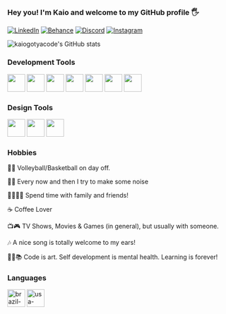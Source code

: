   
### Hey you! I'm Kaio and welcome to my GitHub profile 🖐️   


[![LinkedIn](https://img.shields.io/badge/LinkedIn-0077B5?style=for-the-badge&logo=linkedin&logoColor=white)](https://www.linkedin.com/in/kaio-maciel/)
[![Behance](https://img.shields.io/badge/-Behance-blue?style=for-the-badge&logo=behance&logoColor=white)](https://www.behance.net/kaiomaciel)
[![Discord](https://img.shields.io/badge/Discord-7289DA?style=for-the-badge&logo=discord&logoColor=white)](https://discordapp.com/users/340952419510779912)
[![Instagram](https://img.shields.io/badge/Instagram-E4405F?style=for-the-badge&logo=instagram&logoColor=white)](https://www.instagram.com/kaio_gotya/)

![kaiogotyacode's GitHub stats](https://github-readme-stats.vercel.app/api?username=kaiogotyacode&show_icons=true&theme=dark)

### Development Tools
<div>  
  <img height="40em" src="https://cdn.jsdelivr.net/gh/devicons/devicon/icons/html5/html5-original.svg" />
  <img height="40em" src="https://cdn.jsdelivr.net/gh/devicons/devicon/icons/csharp/csharp-original.svg" />
  <img height="40em" src="https://cdn.jsdelivr.net/gh/devicons/devicon/icons/css3/css3-original.svg" />
  <img height="40em" src="https://cdn.jsdelivr.net/gh/devicons/devicon/icons/javascript/javascript-original.svg" />
  <img height="40em" src="https://img.icons8.com/color/240/null/microsoft-sql-server.png"/>   
  <img height="40em" src="https://cdn.jsdelivr.net/gh/devicons/devicon/icons/jquery/jquery-plain-wordmark.svg" />
  <img height="40em" src="https://cdn.jsdelivr.net/gh/devicons/devicon/icons/gitlab/gitlab-plain-wordmark.svg" />
</div>

### Design Tools
<div>
  <img height="40em" src="https://cdn.jsdelivr.net/gh/devicons/devicon/icons/photoshop/photoshop-line.svg" />
  <img height="40em" src="https://cdn.jsdelivr.net/gh/devicons/devicon/icons/premierepro/premierepro-original.svg" />               
  <img height="40em" src="https://cdn.jsdelivr.net/gh/devicons/devicon/icons/aftereffects/aftereffects-original.svg" />
</div>

### Hobbies

🏐🏀  Volleyball/Basketball on day off.

🎻🎸 Every now and then I try to make some noise

👨‍👩‍👧‍👧   Spend time with family and friends!

☕    Coffee Lover

📺🎮  TV Shows, Movies & Games (in general), but usually with someone.

🎶    A nice song is totally welcome to my ears!

👨‍💻📚  Code is art. Self development is mental health. Learning is forever!


### Languages

<div>  
  <img height="40em" src="https://img.icons8.com/color/96/brazil-circular.png" alt="brazil-flag"/>  
  <img height="40em" src="https://img.icons8.com/color/96/usa-circular.png" alt="usa-flag"/>
</div>
